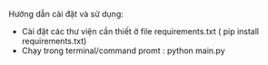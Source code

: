 Hướng dẫn cài đặt và sử dụng: 
- Cài đặt các thư viện cần thiết ở file requirements.txt ( pip install requirements.txt)
- Chạy trong terminal/command promt : python main.py

